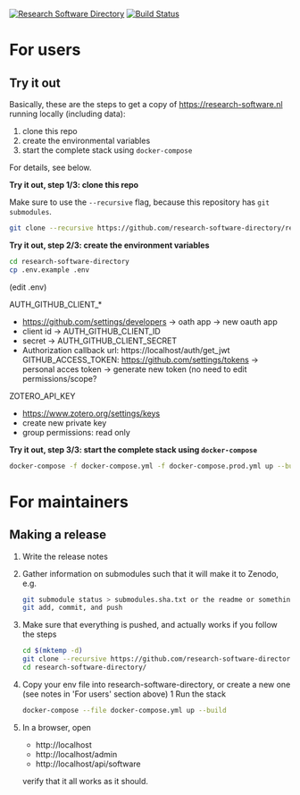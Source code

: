 [![Research Software Directory](https://img.shields.io/badge/rsd-Research%20Software%20Directory-00a3e3.svg?style=flat-square)](https://www.research-software.nl/software/research-software-directory)
[![Build Status](https://travis-ci.org/research-software-directory/research-software-directory.svg?branch=master)](https://travis-ci.org/research-software-directory/research-software-directory)

# For users

## Try it out

Basically, these are the steps to get a copy of https://research-software.nl running locally (including data):

1. clone this repo
1. create the environmental variables
1. start the complete stack using ``docker-compose``

For details, see below.

**Try it out, step 1/3: clone this repo**

Make sure to use the ``--recursive`` flag, because this repository has ``git submodules``.

```bash
git clone --recursive https://github.com/research-software-directory/research-software-directory.git
```

**Try it out, step 2/3: create the environment variables**

```bash
cd research-software-directory
cp .env.example .env
```

(edit .env)


AUTH_GITHUB_CLIENT_*
 - https://github.com/settings/developers -> oath app -> new oauth app 
 - client id -> AUTH_GITHUB_CLIENT_ID
 - secret -> AUTH_GITHUB_CLIENT_SECRET
 - Authorization callback url: https://localhost/auth/get_jwt
GITHUB_ACCESS_TOKEN: https://github.com/settings/tokens -> personal acces token -> generate new token (no need to edit permissions/scope?

ZOTERO_API_KEY
  - https://www.zotero.org/settings/keys
  - create new private key
  - group permissions: read only
  
**Try it out, step 3/3: start the complete stack using ``docker-compose``**

```bash
docker-compose -f docker-compose.yml -f docker-compose.prod.yml up --build
```

# For maintainers

## Making a release

1. Write the release notes
1. Gather information on submodules such that it will make it to Zenodo, e.g.

    ```bash
    git submodule status > submodules.sha.txt or the readme or something
    git add, commit, and push

1. Make sure that everything is pushed, and actually works if you follow the steps

    ```bash
    cd $(mktemp -d)
    git clone --recursive https://github.com/research-software-directory/research-software-directory.git .
    cd research-software-directory/
    ```
    
1. Copy your env file into research-software-directory, or create a new one (see notes in 'For users' section above)
1  Run the stack

    ```bash
    docker-compose --file docker-compose.yml up --build
    ```
    
1. In a browser, open 
    - http://localhost
    - http://localhost/admin
    - http://localhost/api/software
    
    verify that it all works as it should.







